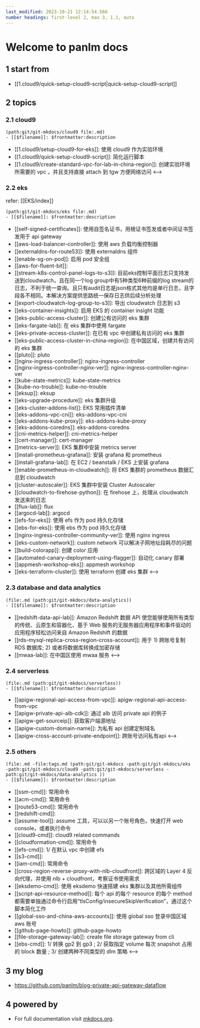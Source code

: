 ```yaml
---
last_modified: 2023-10-21 12:14:54.566
number headings: first-level 2, max 3, 1.1, auto
---
```


# Welcome to panlm docs

## 1 start from

- [[1.cloud9/quick-setup-cloud9-script|quick-setup-cloud9-script]]


## 2 topics 

### 2.1 cloud9

```expander
(path:git/git-mkdocs/cloud9 file:.md)
- [[$filename]]: $frontmatter:description
```
- [[1.cloud9/setup-cloud9-for-eks]]: 使用 cloud9 作为实验环境
- [[1.cloud9/quick-setup-cloud9-script]]: 简化运行脚本
- [[1.cloud9/create-standard-vpc-for-lab-in-china-region]]: 创建实验环境所需要的 vpc ，并且支持直接 attach 到 tgw 方便网络访问
<-->

### 2.2 eks

refer: [[EKS/index]]

```expander
(path:git/git-mkdocs/eks file:.md)
- [[$filename]]: $frontmatter:description
```
- [[self-signed-certificates]]: 使用自签名证书，用根证书签发或者中间证书签发用于 api gateway
- [[aws-load-balancer-controller]]: 使用 aws 负载均衡控制器
- [[externaldns-for-route53]]: 使用 externaldns 组件
- [[enable-sg-on-pod]]: 启用 pod 安全组
- [[aws-for-fluent-bit]]: 
- [[stream-k8s-control-panel-logs-to-s3]]: 目前eks控制平面日志只支持发送到cloudwatch，且在同一个log group中有5种类型6种前缀的log stream的日志，不利于统一查询。且只有audit日志是json格式其他均是单行日志，且字段各不相同。本解决方案提供思路统一保存日志供后续分析处理
- [[export-cloudwatch-log-group-to-s3]]: 导出 cloudwatch 日志到 s3
- [[eks-container-insights]]: 启用 EKS 的 container insight 功能
- [[eks-public-access-cluster]]: 创建公有访问的 eks 集群
- [[eks-fargate-lab]]: 在 eks 集群中使用 fargate
- [[eks-private-access-cluster]]: 在已有 vpc 中创建私有访问的 eks 集群
- [[eks-public-access-cluster-in-china-region]]: 在中国区域，创建共有访问的 eks 集群
- [[pluto]]: pluto
- [[nginx-ingress-controller]]: nginx-ingress-controller
- [[nginx-ingress-controller-nginx-ver]]: nginx-ingress-controller-nginx-ver
- [[kube-state-metrics]]: kube-state-metrics
- [[kube-no-trouble]]: kube-no-trouble
- [[eksup]]: eksup
- [[eks-upgrade-procedure]]: eks 集群升级
- [[eks-cluster-addons-list]]: EKS 常用插件清单
- [[eks-addons-vpc-cni]]: eks-addons-vpc-cni
- [[eks-addons-kube-proxy]]: eks-addons-kube-proxy
- [[eks-addons-coredns]]: eks-addons-coredns
- [[cni-metrics-helper]]: cni-metrics-helper
- [[cert-manager]]: cert-manager
- [[metrics-server]]: EKS 集群中安装 metrics server
- [[install-prometheus-grafana]]: 安装 grafana 和 prometheus
- [[install-grafana-lab]]: 在 EC2 / beanstalk / EKS 上安装 grafana 
- [[enable-prometheus-in-cloudwatch]]: 将 EKS 集群的 prometheus 数据汇总到 cloudwatch
- [[cluster-autoscaler]]: EKS 集群中安装 Cluster Autoscaler
- [[cloudwatch-to-firehose-python]]: 在 firehose 上，处理从 cloudwatch 发送来的日志
- [[flux-lab]]: flux
- [[argocd-lab]]: argocd
- [[efs-for-eks]]: 使用 efs 作为 pod 持久化存储
- [[ebs-for-eks]]: 使用 ebs 作为 pod 持久化存储 
- [[nginx-ingress-controller-community-ver]]: 使用 nginx ingress
- [[eks-custom-network]]: custom network 可以解决子网地址段耗尽的问题
- [[build-colorapp]]: 创建 color 应用
- [[automated-canary-deployment-using-flagger]]: 自动化 canary 部署
- [[appmesh-workshop-eks]]: appmesh workshop
- [[eks-terraform-cluster]]: 使用 terraform 创建 eks 集群
<-->

### 2.3 database and data analytics

```expander
(file:.md (path:git/git-mkdocs/data-analytics))
- [[$filename]]: $frontmatter:description
```
- [[redshift-data-api-lab]]: Amazon Redshift 数据 API 使您能够使用所有类型的传统、云原生和容器化、基于 Web 服务的无服务器应用程序和事件驱动的应用程序轻松访问来自 Amazon Redshift 的数据
- [[rds-mysql-replica-cross-region-cross-account]]: 用于 1) 跨账号复制 RDS 数据库; 2) 或者将数据库转换成加密存储
- [[mwaa-lab]]: 在中国区使用 mwaa 服务
<-->

### 2.4 serverless

```expander
(file:.md (path:git/git-mkdocs/serverless))
- [[$filename]]: $frontmatter:description
```
- [[apigw-regional-api-access-from-vpc]]: apigw-regional-api-access-from-vpc
- [[apigw-private-api-alb-cdk]]: 通过 alb 访问 private api 的例子
- [[apigw-get-sourceip]]: 获取客户端源地址
- [[apigw-custom-domain-name]]: 为私有 api 创建定制域名
- [[apigw-cross-account-private-endpoint]]: 跨账号访问私有api
<-->

### 2.5 others

```expander
(file:.md -file:tags.md (path:git/git-mkdocs -path:git/git-mkdocs/eks -path:git/git-mkdocs/cloud9 -path:git/git-mkdocs/serverless -path:git/git-mkdocs/data-analytics ))
- [[$filename]]: $frontmatter:description
```
- [[ssm-cmd]]: 常用命令
- [[acm-cmd]]: 常用命令
- [[route53-cmd]]: 常用命令
- [[redshift-cmd]]: 
- [[assume-tool]]: assume 工具，可以以另一个账号角色，快速打开 web console，或者执行命令
- [[cloud9-cmd]]: cloud9 related commands
- [[cloudformation-cmd]]: 常用命令
- [[efs-cmd]]: 1/ 在默认 vpc 中创建 efs
- [[s3-cmd]]: 
- [[iam-cmd]]: 常用命令
- [[cross-region-reverse-proxy-with-nlb-cloudfront]]: 跨区域的 Layer 4 反向代理，并使用 nlb + cloudfront，考察证书使用需求
- [[eksdemo-cmd]]: 使用 eksdemo 快速搭建 eks 集群以及其他所需组件
- [[script-api-resource-method]]: 每个 api 的每个 resource 的每个 method 都需要单独通过命令行启用“tlsConfig/insecureSkipVerification”，通过这个脚本简化工作
- [[global-sso-and-china-aws-accounts]]: 使用 global sso 登录中国区域 aws 账号
- [[github-page-howto]]: github-page-howto
- [[file-storage-gateway-lab]]: create file storage gateway from cli
- [[ebs-cmd]]: 1/ 转换 gp2 到 gp3 ; 2/ 获取指定 volume 每次 snapshot 占用的 block 数量 ; 3/ 创建两种不同类型的 dlm 策略
<-->

## 3 my blog

- https://github.com/panlm/blog-private-api-gateway-dataflow





## 4 powered by

- For full documentation visit [mkdocs.org](https://www.mkdocs.org).




